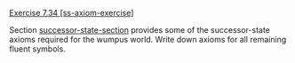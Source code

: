 [Exercise 7.34 \[ss-axiom-exercise\]](ex_34/)

Section [successor-state-section](#/)
provides some of the successor-state axioms required for the wumpus
world. Write down axioms for all remaining fluent symbols.
